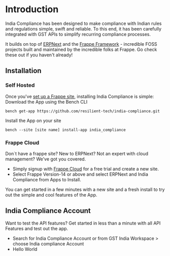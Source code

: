 # Introduction

India Compliance has been designed to make compliance with Indian rules and regulations simple, swift and reliable. To this end, it has been carefully integrated with GST APIs to simplify recurring compliance processes.

It builds on top of [ERPNext](https://github.com/frappe/erpnext) and the [Frappe Framework](https://github.com/frappe/frappe) - incredible FOSS projects built and maintained by the incredible folks at Frappe. Go check these out if you haven't already!

## Installation

### Self Hosted

Once you've [set up a Frappe site](https://frappeframework.com/docs/v14/user/en/installation/), installing India Compliance is simple:
Download the App using the Bench CLI

```
bench get-app https://github.com/resilient-tech/india-compliance.git
```

Install the App on your site

```
bench --site [site name] install-app india_compliance
```

### Frappe Cloud

Don`t have a frappe site? New to ERPNext? Not an expert with cloud management? We've got you covered.

-   Simply signup with [Frappe Cloud](https://frappecloud.com/dashboard/signup?referrer=99df7a8f) for a free trial and create a new site.
-   Select Frappe Version-14 or above and select ERPNext and India Compliance from Apps to Install.

You can get started in a few minutes with a new site and a fresh install to try out the simple and cool features of the App.

## India Compliance Account

Want to test the API features? Get started in less than a minute with all API Features and test out the app.

- Search for India Compliance Account or from GST India Workspace > choose India compliance Account
- Hello World
